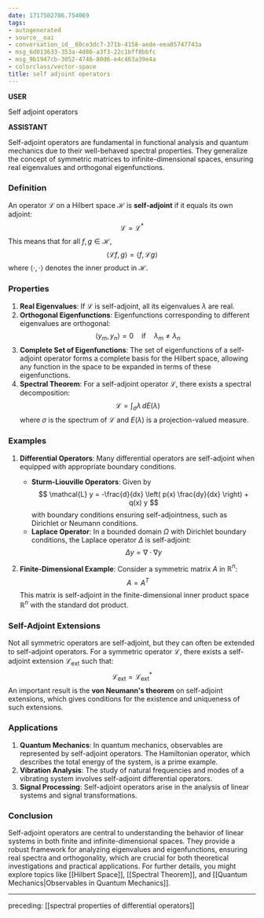 ```yaml
---
date: 1717502706.754069
tags:
- autogenerated
- source__oai
- conversation_id__60ce3dc7-371b-4158-aede-eea05747743a
- msg_6d013633-353a-4d86-a3f3-22c1bff8bbfc
- msg_9b1947cb-3052-4746-80d6-e4c463a39e4a
- colorclass/vector-space
title: self adjoint operators
---
```


**USER**

Self adjoint operators


**ASSISTANT**

Self-adjoint operators are fundamental in functional analysis and quantum mechanics due to their well-behaved spectral properties. They generalize the concept of symmetric matrices to infinite-dimensional spaces, ensuring real eigenvalues and orthogonal eigenfunctions.

### Definition

An operator $\mathcal{L}$ on a Hilbert space $\mathcal{H}$ is **self-adjoint** if it equals its own adjoint:
$$
\mathcal{L} = \mathcal{L}^*
$$
This means that for all $f, g \in \mathcal{H}$,
$$
\langle \mathcal{L} f, g \rangle = \langle f, \mathcal{L} g \rangle
$$
where $\langle \cdot, \cdot \rangle$ denotes the inner product in $\mathcal{H}$.

### Properties

1. **Real Eigenvalues**: If $\mathcal{L}$ is self-adjoint, all its eigenvalues $\lambda$ are real.
2. **Orthogonal Eigenfunctions**: Eigenfunctions corresponding to different eigenvalues are orthogonal:
   $$
   \langle y_m, y_n \rangle = 0 \quad \text{if} \quad \lambda_m \neq \lambda_n
   $$
3. **Complete Set of Eigenfunctions**: The set of eigenfunctions of a self-adjoint operator forms a complete basis for the Hilbert space, allowing any function in the space to be expanded in terms of these eigenfunctions.
4. **Spectral Theorem**: For a self-adjoint operator $\mathcal{L}$, there exists a spectral decomposition:
   $$
   \mathcal{L} = \int_\sigma \lambda \, dE(\lambda)
   $$
   where $\sigma$ is the spectrum of $\mathcal{L}$ and $E(\lambda)$ is a projection-valued measure.

### Examples

1. **Differential Operators**: Many differential operators are self-adjoint when equipped with appropriate boundary conditions.
   - **Sturm-Liouville Operators**: Given by
     $$
     \mathcal{L} y = -\frac{d}{dx} \left( p(x) \frac{dy}{dx} \right) + q(x) y
     $$
     with boundary conditions ensuring self-adjointness, such as Dirichlet or Neumann conditions.
   - **Laplace Operator**: In a bounded domain $\Omega$ with Dirichlet boundary conditions, the Laplace operator $\Delta$ is self-adjoint:
     $$
     \Delta y = \nabla \cdot \nabla y
     $$
   
2. **Finite-Dimensional Example**: Consider a symmetric matrix $A$ in $\mathbb{R}^n$:
   $$
   A = A^T
   $$
   This matrix is self-adjoint in the finite-dimensional inner product space $\mathbb{R}^n$ with the standard dot product.

### Self-Adjoint Extensions

Not all symmetric operators are self-adjoint, but they can often be extended to self-adjoint operators. For a symmetric operator $\mathcal{L}$, there exists a self-adjoint extension $\mathcal{L}_{\text{ext}}$ such that:
$$
\mathcal{L}_{\text{ext}} = \mathcal{L}_{\text{ext}}^*
$$
An important result is the **von Neumann's theorem** on self-adjoint extensions, which gives conditions for the existence and uniqueness of such extensions.

### Applications

1. **Quantum Mechanics**: In quantum mechanics, observables are represented by self-adjoint operators. The Hamiltonian operator, which describes the total energy of the system, is a prime example.
2. **Vibration Analysis**: The study of natural frequencies and modes of a vibrating system involves self-adjoint differential operators.
3. **Signal Processing**: Self-adjoint operators arise in the analysis of linear systems and signal transformations.

### Conclusion

Self-adjoint operators are central to understanding the behavior of linear systems in both finite and infinite-dimensional spaces. They provide a robust framework for analyzing eigenvalues and eigenfunctions, ensuring real spectra and orthogonality, which are crucial for both theoretical investigations and practical applications. For further details, you might explore topics like [[Hilbert Space]], [[Spectral Theorem]], and [[Quantum Mechanics|Observables in Quantum Mechanics]].


---

preceding: [[spectral properties of differential operators]]
